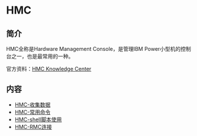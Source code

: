 # HMC

## 简介

HMC全称是Hardware Management Console，是管理IBM Power小型机的控制台之一，也是最常用的一种。


官方资料：[HMC Knowledge Center](https://www.ibm.com/support/knowledgecenter/9119-MHE/p8hdx/p8_workingwithconsoles.htm)

## 内容

- [HMC-收集数据](https://ebook.big1000.com/01-IBM_Power_System/01-HMC/01-HMC-%E6%94%B6%E9%9B%86%E6%95%B0%E6%8D%AE.html) 
- [HMC-常用命令](https://ebook.big1000.com/01-IBM_Power_System/01-HMC/02-HMC-%E5%B8%B8%E7%94%A8%E5%91%BD%E4%BB%A4.html)
- [HMC-shell脚本使用](https://ebook.big1000.com/01-IBM_Power_System/01-HMC/03-HMC-shell%E8%84%9A%E6%9C%AC%E4%BD%BF%E7%94%A8.html)
- [HMC-RMC连接](https://ebook.big1000.com/01-IBM_Power_System/01-HMC/04-HMC-RMC%E8%BF%9E%E6%8E%A5.html)




